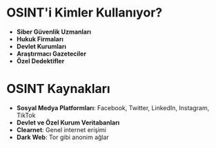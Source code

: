 # OSINT'i Kimler Kullanıyor?

- **Siber Güvenlik Uzmanları**
- **Hukuk Firmaları**
- **Devlet Kurumları**
- **Araştırmacı Gazeteciler**
- **Özel Dedektifler**

# OSINT Kaynakları

- **Sosyal Medya Platformları**: Facebook, Twitter, LinkedIn, Instagram, TikTok
- **Devlet ve Özel Kurum Veritabanları**
- **Clearnet**: Genel internet erişimi
- **Dark Web**: Tor gibi anonim ağlar
